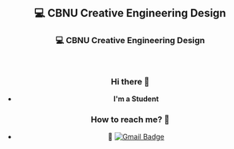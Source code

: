 <div align=center><h2>💻 CBNU Creative Engineering Design</h2></div>

<div align=center> 
  <h3>💻 CBNU Creative Engineering Design</h3> 
  <br>
  
 ### Hi there 👋   

 -   **I'm a Student**    

### How to reach me? 🤔

- 📮  [![Gmail Badge](https://img.shields.io/badge/Gmail-d14836?style=flat-square&logo=Gmail&logoColor=white&link=mailto:kwakjaemin123@gmail.com)](mailto:kwakjaemin123@gmail.com)
</div>
